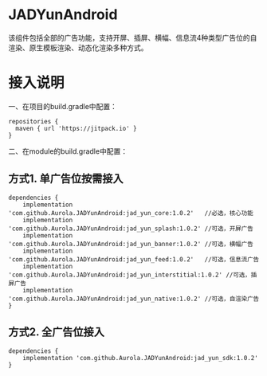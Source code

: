 # JADYunAndroid
该组件包括全部的广告功能，支持开屏、插屏、横幅、信息流4种类型广告位的自渲染、原生模板渲染、动态化渲染多种方式。


# 接入说明

一、在项目的build.gradle中配置：

```
repositories {
  maven { url 'https://jitpack.io' }      
}
```


二、在module的build.gradle中配置：
## 方式1. 单广告位按需接入 

```
dependencies {
    implementation 'com.github.Aurola.JADYunAndroid:jad_yun_core:1.0.2'   //必选，核心功能
    implementation 'com.github.Aurola.JADYunAndroid:jad_yun_splash:1.0.2' //可选，开屏广告
    implementation 'com.github.Aurola.JADYunAndroid:jad_yun_banner:1.0.2' //可选，横幅广告
    implementation 'com.github.Aurola.JADYunAndroid:jad_yun_feed:1.0.2'   //可选，信息流广告
    implementation 'com.github.Aurola.JADYunAndroid:jad_yun_interstitial:1.0.2' //可选，插屏广告
    implementation 'com.github.Aurola.JADYunAndroid:jad_yun_native:1.0.2' //可选，自渲染广告
}
```

## 方式2. 全广告位接入
```
dependencies {
    implementation 'com.github.Aurola.JADYunAndroid:jad_yun_sdk:1.0.2'
}
```
